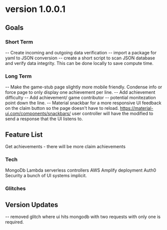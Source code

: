 # version 1.0.0.1

## Goals

### Short Term

-- Create incoming and outgoing data verification
-- import a package for yaml to JSON conversion
-- create a short script to scan JSON database and verify data integrity. This can be done locally to save compute time.

### Long Term

-- Make the game-stub page slightly more mobile friendly. Condense info or force page to only display one achievement per line.
-- Add achievement difficulty
-- Add achievement/ game contributor -- potential monitezation point down the line.
-- Material snackbar for a more responsive UI feedback on the claim button so the page doesn't have to reload. https://material-ui.com/components/snackbars/
user controller will have the modified to send a response that the UI listens to.

## Feature List

Get achievements - there will be more
claim achievements

### Tech

MongoDb
Lambda serverless controllers
AWS Amplify deployment
Auth0 Security
a bunch of UI systems implicit.

### Glitches

## Version Updates

-- removed glitch where ui hits mongodb with two requests with only one is required.
